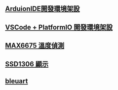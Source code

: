 ## [ArduionIDE開發環境架設](./DevelopmentEnviromentSetup/DevelopmentEnviromentSetup.md)

## [VSCode + PlatformIO 開發環境架設](./VSCodePlatformIOSetup/VSCodePlatformIOSetup.md)

## [MAX6675 溫度偵測](./MAX6675/MAX6675.md)

## [SSD1306 顯示](./SSD1306/SSD1306.md)

## [bleuart](./bleuart/bleuart.md)